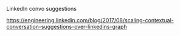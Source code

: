 LinkedIn convo suggestions

https://engineering.linkedin.com/blog/2017/08/scaling-contextual-conversation-suggestions-over-linkedins-graph
